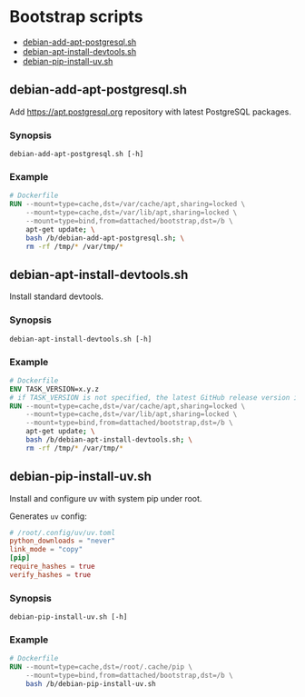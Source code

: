 # Bootstrap scripts

* [debian-add-apt-postgresql.sh](#debian-add-apt-postgresqlsh)
* [debian-apt-install-devtools.sh](#debian-apt-install-devtoolssh)
* [debian-pip-install-uv.sh](#debian-pip-install-uvsh)


## debian-add-apt-postgresql.sh

Add https://apt.postgresql.org repository with latest PostgreSQL packages.

### Synopsis
```shell
debian-add-apt-postgresql.sh [-h]
```

### Example
```Dockerfile
# Dockerfile
RUN --mount=type=cache,dst=/var/cache/apt,sharing=locked \
    --mount=type=cache,dst=/var/lib/apt,sharing=locked \
    --mount=type=bind,from=dattached/bootstrap,dst=/b \
    apt-get update; \
    bash /b/debian-add-apt-postgresql.sh; \
    rm -rf /tmp/* /var/tmp/*
```

## debian-apt-install-devtools.sh

Install standard devtools.

### Synopsis
```shell
debian-apt-install-devtools.sh [-h]
```

### Example
```Dockerfile
# Dockerfile
ENV TASK_VERSION=x.y.z
# if TASK_VERSION is not specified, the latest GitHub release version is used
RUN --mount=type=cache,dst=/var/cache/apt,sharing=locked \
    --mount=type=cache,dst=/var/lib/apt,sharing=locked \
    --mount=type=bind,from=dattached/bootstrap,dst=/b \
    apt-get update; \
    bash /b/debian-apt-install-devtools.sh; \
    rm -rf /tmp/* /var/tmp/*
```

## debian-pip-install-uv.sh

Install and configure uv with system pip under root.

Generates `uv` config:
```toml
# /root/.config/uv/uv.toml
python_downloads = "never"
link_mode = "copy"
[pip]
require_hashes = true
verify_hashes = true
```

### Synopsis
```shell
debian-pip-install-uv.sh [-h]
```

### Example
```Dockerfile
# Dockerfile
RUN --mount=type=cache,dst=/root/.cache/pip \
    --mount=type=bind,from=dattached/bootstrap,dst=/b \
    bash /b/debian-pip-install-uv.sh
```
